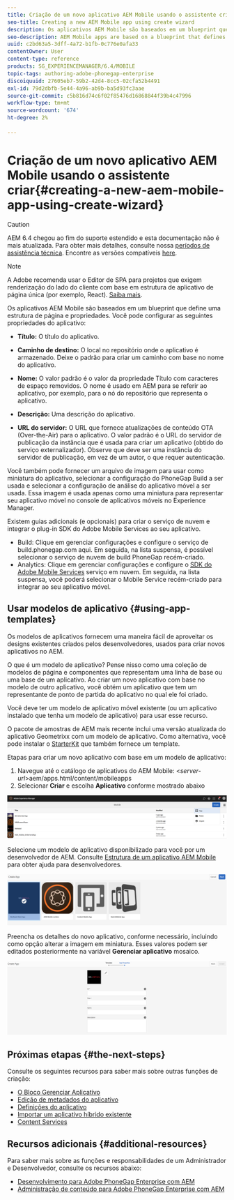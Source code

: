 ```yaml
---
title: Criação de um novo aplicativo AEM Mobile usando o assistente criar
seo-title: Creating a new AEM Mobile app using create wizard
description: Os aplicativos AEM Mobile são baseados em um blueprint que define uma estrutura de página e propriedades. Siga esta página para saber como criar um novo aplicativo com base em um modelo de aplicativo.
seo-description: AEM Mobile apps are based on a blueprint that defines a page structure and properties. Follow this page to learn about how to create a new app based on an app template.
uuid: c2bd63a5-3dff-4a72-b1fb-0c776e0afa33
contentOwner: User
content-type: reference
products: SG_EXPERIENCEMANAGER/6.4/MOBILE
topic-tags: authoring-adobe-phonegap-enterprise
discoiquuid: 27605eb7-59b2-42d4-8cc5-02cfa52b4491
exl-id: 79d2dbfb-5e44-4a96-ab9b-ba5d93fc3aae
source-git-commit: c5b816d74c6f02f85476d16868844f39b4c47996
workflow-type: tm+mt
source-wordcount: '674'
ht-degree: 2%

---
```


# Criação de um novo aplicativo AEM Mobile usando o assistente criar{#creating-a-new-aem-mobile-app-using-create-wizard}

>[!CAUTION]
>
>AEM 6.4 chegou ao fim do suporte estendido e esta documentação não é mais atualizada. Para obter mais detalhes, consulte nossa [períodos de assistência técnica](https://helpx.adobe.com/br/support/programs/eol-matrix.html). Encontre as versões compatíveis [here](https://experienceleague.adobe.com/docs/).

>[!NOTE]
>
>A Adobe recomenda usar o Editor de SPA para projetos que exigem renderização do lado do cliente com base em estrutura de aplicativo de página única (por exemplo, React). [Saiba mais](/help/sites-developing/spa-overview.md).

Os aplicativos AEM Mobile são baseados em um blueprint que define uma estrutura de página e propriedades. Você pode configurar as seguintes propriedades do aplicativo:

* **Título:** O título do aplicativo.
* **Caminho de destino:** O local no repositório onde o aplicativo é armazenado. Deixe o padrão para criar um caminho com base no nome do aplicativo.

* **Nome:** O valor padrão é o valor da propriedade Título com caracteres de espaço removidos. O nome é usado em AEM para se referir ao aplicativo, por exemplo, para o nó do repositório que representa o aplicativo.
* **Descrição:** Uma descrição do aplicativo.
* **URL do servidor:** O URL que fornece atualizações de conteúdo OTA (Over-the-Air) para o aplicativo. O valor padrão é o URL do servidor de publicação da instância que é usada para criar um aplicativo (obtido do serviço externalizador). Observe que deve ser uma instância do servidor de publicação, em vez de um autor, o que requer autenticação.

Você também pode fornecer um arquivo de imagem para usar como miniatura do aplicativo, selecionar a configuração do PhoneGap Build a ser usada e selecionar a configuração de análise do aplicativo móvel a ser usada. Essa imagem é usada apenas como uma miniatura para representar seu aplicativo móvel no console de aplicativos móveis no Experience Manager.

Existem guias adicionais (e opcionais) para criar o serviço de nuvem e integrar o plug-in SDK do Adobe Mobile Services ao seu aplicativo.

* Build: Clique em gerenciar configurações e configure o serviço de build.phonegap.com aqui. Em seguida, na lista suspensa, é possível selecionar o serviço de nuvem de build PhoneGap recém-criado.
* Analytics: Clique em gerenciar configurações e configure o [SDK do Adobe Mobile Services](https://experienceleague.adobe.com/docs/mobile-services/using/manage-app-settings-ug/configuring-app/download-sdk.html) serviço em nuvem. Em seguida, na lista suspensa, você poderá selecionar o Mobile Service recém-criado para integrar ao seu aplicativo móvel.

## Usar modelos de aplicativo {#using-app-templates}

Os modelos de aplicativos fornecem uma maneira fácil de aproveitar os designs existentes criados pelos desenvolvedores, usados para criar novos aplicativos no AEM.

O que é um modelo de aplicativo? Pense nisso como uma coleção de modelos de página e componentes que representam uma linha de base ou uma base de um aplicativo.
Ao criar um novo aplicativo com base no modelo de outro aplicativo, você obtém um aplicativo que tem um representante de ponto de partida do aplicativo no qual ele foi criado.

Você deve ter um modelo de aplicativo móvel existente (ou um aplicativo instalado que tenha um modelo de aplicativo) para usar esse recurso.

O pacote de amostras de AEM mais recente inclui uma versão atualizada do aplicativo Geometrixx com um modelo de aplicativo. Como alternativa, você pode instalar o [StarterKit](https://github.com/Adobe-Marketing-Cloud-Apps/aem-phonegap-starter-kit) que também fornece um template.

Etapas para criar um novo aplicativo com base em um modelo de aplicativo:

1. Navegue até o catálogo de aplicativos do AEM Mobile: &lt;*server-url*>aem/apps.html/content/mobileapps
1. Selecionar **Criar** e escolha **Aplicativo** conforme mostrado abaixo

![chlimage_1-158](assets/chlimage_1-158.png)

Selecione um modelo de aplicativo disponibilizado para você por um desenvolvedor de AEM. Consulte [Estrutura de um aplicativo AEM Mobile](/help/mobile/phonegap-structure-an-app.md) para obter ajuda para desenvolvedores.

![chlimage_1-159](assets/chlimage_1-159.png)

Preencha os detalhes do novo aplicativo, conforme necessário, incluindo como opção alterar a imagem em miniatura. Esses valores podem ser editados posteriormente na variável **Gerenciar aplicativo** mosaico.

![chlimage_1-160](assets/chlimage_1-160.png)

## Próximas etapas {#the-next-steps}

Consulte os seguintes recursos para saber mais sobre outras funções de criação:

* [O Bloco Gerenciar Aplicativo](/help/mobile/phonegap-app-details-tile.md)
* [Edição de metadados do aplicativo](/help/mobile/phonegap-editmetadata.md)
* [Definições do aplicativo](/help/mobile/phonegap-app-definitions.md)
* [Importar um aplicativo híbrido existente](/help/mobile/phonegap-adding-content-to-imported-app.md)
* [Content Services](/help/mobile/develop-content-as-a-service.md)

## Recursos adicionais {#additional-resources}

Para saber mais sobre as funções e responsabilidades de um Administrador e Desenvolvedor, consulte os recursos abaixo:

* [Desenvolvimento para Adobe PhoneGap Enterprise com AEM](/help/mobile/developing-in-phonegap.md)
* [Administração de conteúdo para Adobe PhoneGap Enterprise com AEM](/help/mobile/administer-phonegap.md)

